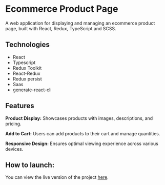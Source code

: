 # Ecommerce Product Page
A web application for displaying and managing an ecommerce product page, built with React, Redux, TypeScript and SCSS.

## Technologies
* React
* Typescript
* Redux Toolkit
* React-Redux
* Redux persist
* Saas
* generate-react-cli

## Features
**Product Display:**
Showcases products with images, descriptions, and pricing.

**Add to Cart:**
Users can add products to their cart and manage quantities.

**Responsive Design:**
Ensures optimal viewing experience across various devices.

## How to launch:
You can view the live version of the project [here](https://ecommerce-product-page-artebah.vercel.app/).
